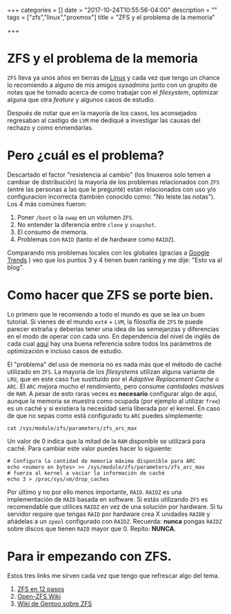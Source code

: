 +++
categories = []
date = "2017-10-24T10:55:56-04:00"
description = ""
tags = ["zfs","linux","proxmox"]
title = "ZFS y el problema de la memoria"

+++

# ZFS y el problema de la memoria

`ZFS` lleva ya unos años en tierras de [Linux](http://www.open-zfs.org/) y cada
vez que tengo un chance lo recomiendo a alguno de mis amigos *sysadmins* junto
con un grupito de notas que he tomado acerca de como trabajar con el
*filesystem*, optimizar alguna que otra *feature* y algunos casos de estudio.

Después de notar que en la mayoría de los casos, los aconsejados regresaban al
castigo de `LVM` me dediqué a investigar las causas del rechazo y como
enmendarlas.

# Pero ¿cuál es el problema?

Descartado el factor "resistencia al cambio" (los linuxeros solo temen a cambiar
de distribución) la mayoría de los problemas relacionados con `ZFS` (entre las
personas a las que le pregunté) están relacionados con uso y/o configuracíon
incorrecta (también conocido como: "No leiste las notas"). Los 4 más comúnes
fueron:

1. Poner `/boot` o la `swap` en un volumen `ZFS`.
2. No entender la diferencia entre `clone` y `snapshot`.
3. El consumo de memoria.
4. Problemas con `RAID` (tanto el de hardware como `RAIDZ`).

Comparando mis problemas locales con los globales (gracias a [Google
Trends](http://trends.google.com ) ) veo que los puntos 3 y 4 tienen buen
ranking y me dije: "Esto va al blog".


# Como hacer que ZFS se porte bien.

Lo primero que le recomiendo a todo el mundo es que se lea un buen tutorial. Si
vienes de el mundo `ext4` + `LVM`, la filosofía de `ZFS` te puede parecer
extraña y deberías tener una idea de las semejanzas y diferencias en el modo de
operar con cada uno. En dependencia del nivel de inglés de cada cual
[aquí](http://www.open-zfs.org/wiki/Performance_tuning ) hay una buena
referencia sobre todos los parámetros de optimización e incluso casos de
estudio.

El "problema" del uso de memoria no es nada más que el método de caché utilizado
en `ZFS`. La mayoría de los *filesystems* utilizan alguna variante de `LRU`, que
en este caso fue sustituido por el *Adaptive Replacement Cache* o `ARC`. El
`ARC` mejora mucho el rendimiento, pero consume *cantidades masivas* de `RAM`. A
pesar de esto raras veces es **necesario** configurar algo de aquí, aunque la
memoria se muestra como ocupada (por ejemplo al utilizar `free`) es un caché y
si existiera la necesidad sería liberada por el kernel. En caso de que no sepas
como está configurado tu `ARC` puedes simplemente:

```
cat /sys/module/zfs/parameters/zfs_arc_max
```

Un valor de 0 indica que la mitad de la `RAM` disponible se utilizará para
caché. Para cambiar este valor puedes hacer lo siguiente:

```
# Configura la cantidad de memoria máxima disponible para ARC
echo <numero en bytes> >> /sys/module/zfs/parameters/zfs_arc_max
# fuerza al kernel a vaciar la información de caché
echo 3 > /proc/sys/vm/drop_caches
```

Por último y no por ello menos importante, `RAID`. `RAIDZ` es una implementación
de `RAID` basada en software. Si estás utilizando `ZFS` es recomendable que
utilices `RAIDZ` en vez de una solución por hardware. Si tu servidor require que
tengas `RAID` por hardware crea X unidades `RAID0` y añádelas a un `zpool`
configurado con `RAIDZ`. Recuerda: **nunca** pongas `RAIDZ` sobre discos que
tienen `RAID` mayor que 0. Repito: **NUNCA**.


# Para ir empezando con ZFS.

Estos tres links me sirven cada vez que tengo que refrescar algo del tema.

1. [ZFS en 12 pasos](http://jjmora.es/zfs_aprendiendo_zfs_en_12_pasos/ )
2. [Open-ZFS Wiki](http://www.open-zfs.org/wiki/Main_Page )
3. [Wiki de Gentoo sobre ZFS](https://wiki.gentoo.org/wiki/ZFS )

